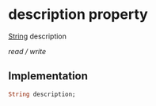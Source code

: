 


# description property






[String](https://api.dart.dev/stable/2.12.3/dart-core/String-class.html) description
  
_read / write_






## Implementation

```dart
String description;


```







